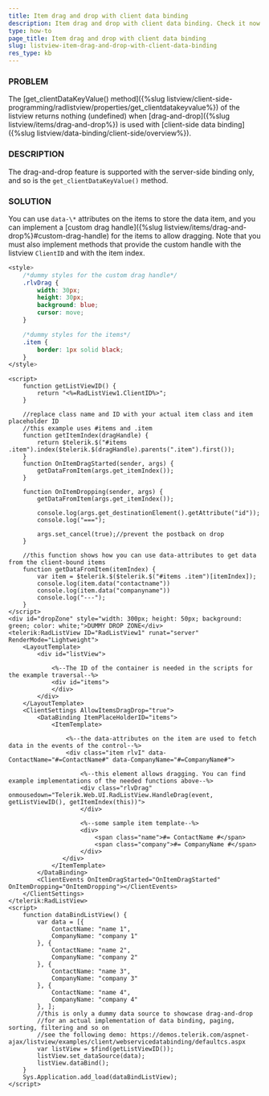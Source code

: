 ```yaml
---
title: Item drag and drop with client data binding
description: Item drag and drop with client data binding. Check it now!
type: how-to
page_title: Item drag and drop with client data binding
slug: listview-item-drag-and-drop-with-client-data-binding
res_type: kb
---
```



### PROBLEM

The [get_clientDataKeyValue() method]({%slug listview/client-side-programming/radlistview/properties/get_clientdatakeyvalue%}) of the listview returns nothing (undefined) when [drag-and-drop]({%slug listview/items/drag-and-drop%}) is used with [client-side data binding]({%slug listview/data-binding/client-side/overview%}).

### DESCRIPTION

The drag-and-drop feature is supported with the server-side binding only, and so is the `get_clientDataKeyValue()` method.

### SOLUTION

You can use `data-\*` attributes on the items to store the data item, and you can implement a [custom drag handle]({%slug listview/items/drag-and-drop%}#custom-drag-handle) for the items to allow dragging. Note that you must also implement methods that provide the custom handle with the listview `ClientID` and with the item index.

```CSS
<style>
    /*dummy styles for the custom drag handle*/
    .rlvDrag {
        width: 30px;
        height: 30px;
        background: blue;
        cursor: move;
    }

    /*dummy styles for the items*/
    .item {
        border: 1px solid black;
    }
</style>
```

```ASP.NET
<script>
    function getListViewID() {
        return "<%=RadListView1.ClientID%>";
    }

    //replace class name and ID with your actual item class and item placeholder ID
    //this example uses #items and .item
    function getItemIndex(dragHandle) {
        return $telerik.$("#items .item").index($telerik.$(dragHandle).parents(".item").first());
    }
    function OnItemDragStarted(sender, args) {
        getDataFromItem(args.get_itemIndex());
    }

    function OnItemDropping(sender, args) {
        getDataFromItem(args.get_itemIndex());

        console.log(args.get_destinationElement().getAttribute("id"));
        console.log("===");

        args.set_cancel(true);//prevent the postback on drop
    }

    //this function shows how you can use data-attributes to get data from the client-bound items
    function getDataFromItem(itemIndex) {
        var item = $telerik.$($telerik.$("#items .item")[itemIndex]);
        console.log(item.data("contactname"))
        console.log(item.data("companyname"))
        console.log("---");
    }
</script>
<div id="dropZone" style="width: 300px; height: 50px; background: green; color: white;">DUMMY DROP ZONE</div>
<telerik:RadListView ID="RadListView1" runat="server" RenderMode="Lightweight">
    <LayoutTemplate>
        <div id="listView">

            <%--The ID of the container is needed in the scripts for the example traversal--%>
            <div id="items">
            </div>
        </div>
    </LayoutTemplate>
    <ClientSettings AllowItemsDragDrop="true">
        <DataBinding ItemPlaceHolderID="items">
            <ItemTemplate>

                <%--the data-attributes on the item are used to fetch data in the events of the control--%>
                <div class="item rlvI" data-ContactName="#=ContactName#" data-CompanyName="#=CompanyName#">

                    <%--this element allows dragging. You can find example implementations of the needed functions above--%>
                    <div class="rlvDrag" onmousedown="Telerik.Web.UI.RadListView.HandleDrag(event, getListViewID(), getItemIndex(this))">
                    </div>

                    <%--some sample item template--%>
                    <div>
                        <span class="name">#= ContactName #</span>
                        <span class="company">#= CompanyName #</span>
                    </div>
               </div>
            </ItemTemplate>
        </DataBinding>
        <ClientEvents OnItemDragStarted="OnItemDragStarted" OnItemDropping="OnItemDropping"></ClientEvents>
    </ClientSettings>
</telerik:RadListView>
<script>
    function dataBindListView() {
        var data = [{
            ContactName: "name 1",
            CompanyName: "company 1"
        }, {
            ContactName: "name 2",
            CompanyName: "company 2"
        }, {
            ContactName: "name 3",
            CompanyName: "company 3"
        }, {
            ContactName: "name 4",
            CompanyName: "company 4"
        }, ];
        //this is only a dummy data source to showcase drag-and-drop
        //for an actual implementation of data binding, paging, sorting, filtering and so on
        //see the following demo: https://demos.telerik.com/aspnet-ajax/listview/examples/client/webservicedatabinding/defaultcs.aspx
        var listView = $find(getListViewID());
        listView.set_dataSource(data);
        listView.dataBind();
    }
    Sys.Application.add_load(dataBindListView);
</script>
```



